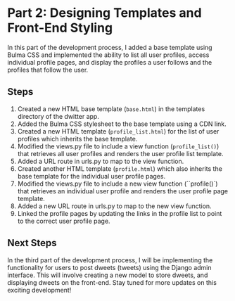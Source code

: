 # Part 2: Designing Templates and Front-End Styling

In this part of the development process, I added a base template using Bulma CSS and implemented the ability to list all user profiles, access individual profile pages, and display the profiles a user follows and the profiles that follow the user.

## Steps

1. Created a new HTML base template (`base.html`) in the templates directory of the dwitter app.
2. Added the Bulma CSS stylesheet to the base template using a CDN link.
3. Created a new HTML template (`profile_list.html`) for the list of user profiles which inherits the base template.
4. Modified the views.py file to include a view function (`profile_list()`) that retrieves all user profiles and renders the user profile list template.
5. Added a URL route in urls.py to map to the view function.
6. Created another HTML template (`profile.html`) which also inherits the base template for the individual user profile pages.
7. Modified the views.py file to include a new view function (``profile()`) that retrieves an individual user profile and renders the user profile page template.
8. Added a new URL route in urls.py to map to the new view function.
9. Linked the profile pages by updating the links in the profile list to point to the correct user profile page.

## Next Steps
In the third part of the development process, I will be implementing the functionality for users to post dweets (tweets) using the Django admin interface. This will involve creating a new model to store dweets, and displaying dweets on the front-end. Stay tuned for more updates on this exciting development!
